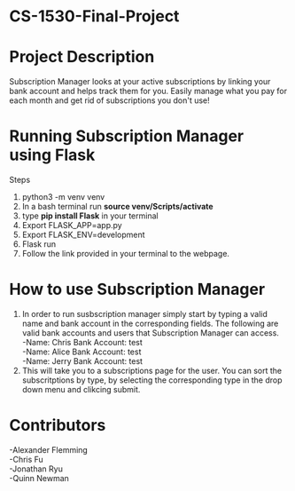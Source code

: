 # CS-1530-Final-Project

# Project Description
Subscription Manager looks at your active subscriptions by linking your bank account and helps track them for you.
Easily manage what you pay for each month and get rid of subscriptions you don't use!

# Running Subscription Manager using Flask
Steps
1. python3 -m venv venv
2. In a bash terminal run **source venv/Scripts/activate**
3. type **pip install Flask** in your terminal
3. Export FLASK_APP=app.py
4. Export FLASK_ENV=development
5. Flask run
6. Follow the link provided in your terminal to the webpage.

# How to use Subscription Manager
1. In order to run susbscription manager simply start by typing a valid name and bank account in the corresponding fields. 
  The following are valid bank accounts and users that Subscription Manager can access.\
  -Name: Chris Bank Account: test\
  -Name: Alice Bank Account: test\
  -Name: Jerry Bank Account: test
2. This will take you to a subscriptions page for the user. You can sort the subscritptions by type, by selecting the corresponding type in the drop down menu and clikcing submit.
   
# Contributors
-Alexander Flemming\
-Chris Fu\
-Jonathan Ryu\
-Quinn Newman

